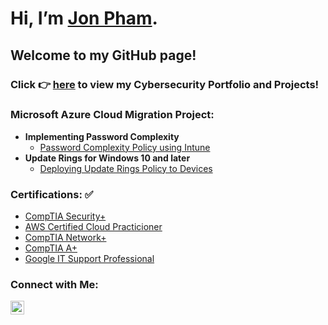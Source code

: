 # Hi, I’m [Jon Pham](https://github.com/jonphamm). 
## Welcome to my GitHub page!
### Click 👉 [here](https://github.com/jonphamm/JonCybersecurityPortfolio) to view my Cybersecurity Portfolio and Projects! 
 
### Microsoft Azure Cloud Migration Project:

- <b>Implementing Password Complexity</b>
  - [Password Complexity Policy using Intune]()
- <b>Update Rings for Windows 10 and later</b>
  - [Deploying Update Rings Policy to Devices]()


### Certifications: ✅

- [CompTIA Security+](https://www.credly.com/badges/2f045b81-7a04-42f2-8626-0aace0d59ec9/linked_in_profile)
- [AWS Certified Cloud Practicioner](https://www.credly.com/badges/7fdc95be-d5a0-4800-81ec-ba3ed22113dd/linked_in_profile)
- [CompTIA Network+](https://www.credly.com/badges/a20191b8-ce2c-4614-804d-4dac7cfcd4bd/linked_in_profile)
- [CompTIA A+](https://www.credly.com/badges/2d082e16-a52b-4306-ab5e-3f7d9ee628ea/linked_in_profile)
- [Google IT Support Professional](https://www.coursera.org/account/accomplishments/specialization/certificate/S9FR4EGGP64C)

### Connect with Me:

[<img align="left" alt="JonPham | LinkedIn" width="22px" src="https://cdn.jsdelivr.net/npm/simple-icons@v3/icons/linkedin.svg" />][linkedin]

[linkedin]: https://www.linkedin.com/in/jonphamm
